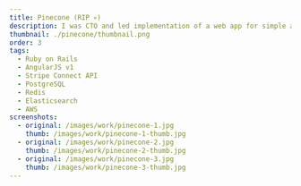 ```yaml
---
title: Pinecone (RIP 💀)
description: I was CTO and led implementation of a web app for simple and intuitive single-page product purchasing.
thumbnail: ./pinecone/thumbnail.png
order: 3
tags:
  - Ruby on Rails
  - AngularJS v1
  - Stripe Connect API
  - PostgreSQL
  - Redis
  - Elasticsearch
  - AWS
screenshots:
  - original: /images/work/pinecone-1.jpg
    thumb: /images/work/pinecone-1-thumb.jpg
  - original: /images/work/pinecone-2.jpg
    thumb: /images/work/pinecone-2-thumb.jpg
  - original: /images/work/pinecone-3.jpg
    thumb: /images/work/pinecone-3-thumb.jpg
---
```


